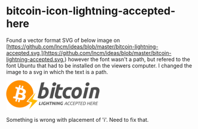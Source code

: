 # bitcoin-icon-lightning-accepted-here

Found a vector format SVG of below image on [https://github.com/lncm/ideas/blob/master/bitcoin-lightning-accepted.svg,](https://github.com/lncm/ideas/blob/master/bitcoin-lightning-accepted.svg,) however the font wasn't a path, but refered to the font Ubuntu that had to be installed on the viewers computer. I changed the image to a svg in which the text is a path.


<img src="https://raw.githubusercontent.com/johanf85/bitcoin-icon-lightning-accepted-here/43e2a88975036838ae239906f885155360ce011b/bitcoin-lightning-accepted-here-vector-text-to-path.svg" alt="drawing" width="250"/>


Something is wrong with placement of 'i'. Need to fix that.
